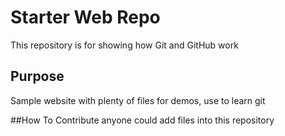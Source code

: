 # Starter Web Repo

This repository is for showing how Git and GitHub work

## Purpose

Sample website with plenty of files for demos, use to learn git

##How To Contribute
anyone could add files into this repository
